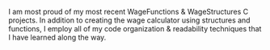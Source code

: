I am most proud of my most recent WageFunctions & WageStructures C projects. In addition to creating the wage calculator using structures and functions, I employ all of my code organization & readability techniques that I have learned along the way.

